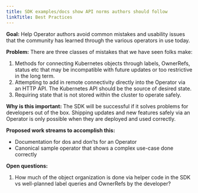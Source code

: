```yaml
---
title: SDK examples/docs show API norms authors should follow
linkTitle: Best Practices
---
```


**Goal:** Help Operator authors avoid common mistakes and usability issues that the community has learned through the various operators in use today.

**Problem:** There are three classes of mistakes that we have seen folks make:
1. Methods for connecting Kubernetes objects through labels, OwnerRefs, status etc that may be incompatible with future updates or too restrictive in the long term.
2. Attempting to add in remote connectivity directly into the Operator via an HTTP API. The Kubernetes API should be the source of desired state.
3. Requiring state that is not stored within the cluster to operate safely.

**Why is this important:** The SDK will be successful if it solves problems for developers out of the box. Shipping updates and new features safely via an Operator is only possible when they are deployed and used correctly.

**Proposed work streams to accomplish this:**
 - Documentation for dos and don’ts for an Operator
 - Canonical sample operator that shows a complex use-case done correctly

**Open questions:**
1. How much of the object organization is done via helper code in the SDK vs well-planned label queries and OwnerRefs by the developer?
